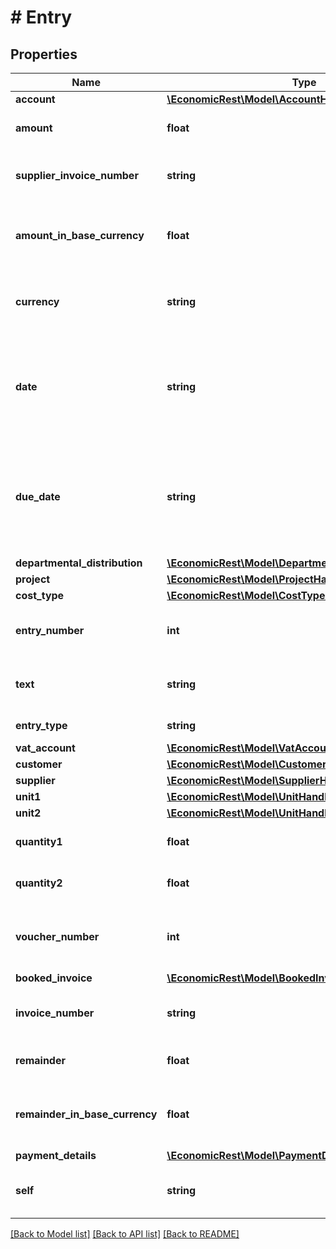 # # Entry

## Properties

Name | Type | Description | Notes
------------ | ------------- | ------------- | -------------
**account** | [**\EconomicRest\Model\AccountHandler**](AccountHandler.md) |  | [optional]
**amount** | **float** | The total entry amount. | [optional]
**supplier_invoice_number** | **string** | A unique identifier of the supplier invoice. | [optional]
**amount_in_base_currency** | **float** | The total entry amount in base currency. | [optional]
**currency** | **string** | The ISO 4217 currency code of the entry. | [optional]
**date** | **string** | Entry issue date. The date is formatted according to ISO-8601(YYYY-MM-DD). | [optional]
**due_date** | **string** | The date the invoice is due for payment. Format according to ISO-8601 (YYYY-MM-DD). | [optional]
**departmental_distribution** | [**\EconomicRest\Model\DepartmentalDistributionHandler**](DepartmentalDistributionHandler.md) |  | [optional]
**project** | [**\EconomicRest\Model\ProjectHandler**](ProjectHandler.md) |  | [optional]
**cost_type** | [**\EconomicRest\Model\CostTypeHandler**](CostTypeHandler.md) |  | [optional]
**entry_number** | **int** | The unique identifier of the entry line. | [optional]
**text** | **string** | A short description about the entry. | [optional]
**entry_type** | **string** | The type of entry. | [optional]
**vat_account** | [**\EconomicRest\Model\VatAccountHandler**](VatAccountHandler.md) |  | [optional]
**customer** | [**\EconomicRest\Model\CustomerHandler**](CustomerHandler.md) |  | [optional]
**supplier** | [**\EconomicRest\Model\SupplierHandler**](SupplierHandler.md) |  | [optional]
**unit1** | [**\EconomicRest\Model\UnitHandler**](UnitHandler.md) |  | [optional]
**unit2** | [**\EconomicRest\Model\UnitHandler**](UnitHandler.md) |  | [optional]
**quantity1** | **float** | Requires dimension module. | [optional]
**quantity2** | **float** | Requires dimension module. | [optional]
**voucher_number** | **int** | The identifier of the voucher this entry belongs to. | [optional]
**booked_invoice** | [**\EconomicRest\Model\BookedInvoiceHandler**](BookedInvoiceHandler.md) |  | [optional]
**invoice_number** | **string** | Unique identifier for reminders and invoices. | [optional]
**remainder** | **float** | The remainder on the entry. | [optional]
**remainder_in_base_currency** | **float** | The remainder in base currency on the entry. | [optional]
**payment_details** | [**\EconomicRest\Model\PaymentDetailsHandler**](PaymentDetailsHandler.md) |  | [optional]
**self** | **string** | A unique reference to the entry resource. | [optional]

[[Back to Model list]](../../README.md#models) [[Back to API list]](../../README.md#endpoints) [[Back to README]](../../README.md)
